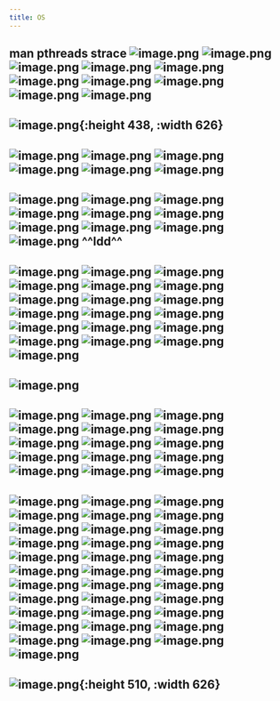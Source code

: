 ```yaml
---
title: OS
---
```


## man pthreads strace ![image.png](/assets/pages_os_1614684369918_0.png) ![image.png](/assets/pages_os_1614684970160_0.png) ![image.png](/assets/pages_os_1614685086024_0.png) ![image.png](/assets/pages_os_1614685456988_0.png) ![image.png](/assets/pages_os_1614685630164_0.png) ![image.png](/assets/pages_os_1614686152282_0.png) ![image.png](/assets/pages_os_1614686180619_0.png) ![image.png](/assets/pages_os_1614686597903_0.png) ![image.png](/assets/pages_os_1614686733685_0.png) ![image.png](/assets/pages_os_1614686742920_0.png)
##
## ![image.png](/assets/pages_os_1614613995207_0.png){:height 438, :width 626}
## ![image.png](/assets/pages_os_1614681146671_0.png) ![image.png](/assets/pages_os_1614681691452_0.png) ![image.png](/assets/pages_os_1614681753826_0.png) ![image.png](/assets/pages_os_1614681851841_0.png) ![image.png](/assets/pages_os_1614681897721_0.png) ![image.png](/assets/pages_os_1614682127174_0.png)
##
##
##
##
##
## ![image.png](/assets/pages_os_1614613202356_0.png) ![image.png](/assets/pages_os_1614613288016_0.png) ![image.png](/assets/pages_os_1614613377324_0.png) ![image.png](/assets/pages_os_1614613431111_0.png) ![image.png](/assets/pages_os_1614613502997_0.png) ![image.png](/assets/pages_os_1614613523048_0.png) ![image.png](/assets/pages_os_1614613711501_0.png) ![image.png](/assets/pages_os_1614613734375_0.png) ![image.png](/assets/pages_os_1614613817995_0.png) ![image.png](/assets/pages_os_1614613926858_0.png) ^^ldd^^
## ![image.png](/assets/pages_os_1614614120425_0.png) ![image.png](/assets/pages_os_1614614164635_0.png) ![image.png](/assets/pages_os_1614614209138_0.png) ![image.png](/assets/pages_os_1614614329630_0.png) ![image.png](/assets/pages_os_1614614422647_0.png) ![image.png](/assets/pages_os_1614614719847_0.png) ![image.png](/assets/pages_os_1614614804917_0.png) ![image.png](/assets/pages_os_1614614822513_0.png) ![image.png](/assets/pages_os_1614614948071_0.png) ![image.png](/assets/pages_os_1614615191457_0.png) ![image.png](/assets/pages_os_1614615248154_0.png) ![image.png](/assets/pages_os_1614615312436_0.png) ![image.png](/assets/pages_os_1614615503546_0.png) ![image.png](/assets/pages_os_1614615594790_0.png) ![image.png](/assets/pages_os_1614615838901_0.png) ![image.png](/assets/pages_os_1614615944733_0.png) ![image.png](/assets/pages_os_1614616115168_0.png) ![image.png](/assets/pages_os_1614616274145_0.png) ![image.png](/assets/pages_os_1614616340786_0.png)
## ![image.png](/assets/pages_os_1614616451436_0.png)
## ![image.png](/assets/pages_os_1614616493690_0.png) ![image.png](/assets/pages_os_1614616536367_0.png) ![image.png](/assets/pages_os_1614616713913_0.png) ![image.png](/assets/pages_os_1614616728034_0.png) ![image.png](/assets/pages_os_1614616751756_0.png) ![image.png](/assets/pages_os_1614616769899_0.png) ![image.png](/assets/pages_os_1614616786110_0.png) ![image.png](/assets/pages_os_1614616813595_0.png) ![image.png](/assets/pages_os_1614616834804_0.png) ![image.png](/assets/pages_os_1614616850043_0.png) ![image.png](/assets/pages_os_1614616854936_0.png) ![image.png](/assets/pages_os_1614616860092_0.png) ![image.png](/assets/pages_os_1614616887400_0.png) ![image.png](/assets/pages_os_1614616929124_0.png) ![image.png](/assets/pages_os_1614617114231_0.png)
## ![image.png](/assets/pages_os_1614617477412_0.png) ![image.png](/assets/pages_os_1614617506795_0.png) ![image.png](/assets/pages_os_1614651762713_0.png) ![image.png](/assets/pages_os_1614651821433_0.png) ![image.png](/assets/pages_os_1614651835500_0.png) ![image.png](/assets/pages_os_1614652961450_0.png) ![image.png](/assets/pages_os_1614653234513_0.png) ![image.png](/assets/pages_os_1614653469223_0.png) ![image.png](/assets/pages_os_1614654223015_0.png) ![image.png](/assets/pages_os_1614654259514_0.png) ![image.png](/assets/pages_os_1614654547731_0.png) ![image.png](/assets/pages_os_1614654560446_0.png) ![image.png](/assets/pages_os_1614654941559_0.png) ![image.png](/assets/pages_os_1614655157024_0.png) ![image.png](/assets/pages_os_1614655211162_0.png) ![image.png](/assets/pages_os_1614655235807_0.png) ![image.png](/assets/pages_os_1614656199618_0.png) ![image.png](/assets/pages_os_1614656305639_0.png) ![image.png](/assets/pages_os_1614657102426_0.png) ![image.png](/assets/pages_os_1614657269185_0.png) ![image.png](/assets/pages_os_1614657338446_0.png) ![image.png](/assets/pages_os_1614657481991_0.png) ![image.png](/assets/pages_os_1614657575195_0.png) ![image.png](/assets/pages_os_1614657590637_0.png) ![image.png](/assets/pages_os_1614657705025_0.png) ![image.png](/assets/pages_os_1614657901932_0.png) ![image.png](/assets/pages_os_1614658231041_0.png) ![image.png](/assets/pages_os_1614658323405_0.png) ![image.png](/assets/pages_os_1614658396050_0.png) ![image.png](/assets/pages_os_1614658559538_0.png) ![image.png](/assets/pages_os_1614658629346_0.png) ![image.png](/assets/pages_os_1614658734179_0.png) ![image.png](/assets/pages_os_1614658877469_0.png) ![image.png](/assets/pages_os_1614659160989_0.png)
##
##
##
##
##
##
## ![image.png](/assets/pages_os_1614611988373_0.png){:height 510, :width 626}

